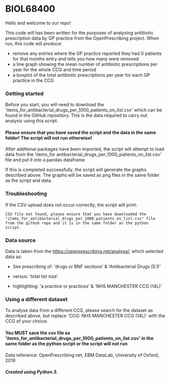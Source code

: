 # BIOL68400

Hello and welcome to our repo! 

This code will has been written for the purposes of analysing antibiotic prescription data by GP practice from the OpenPrescribing project. When run, this code will produce:
* remove any entries where the GP practice reported they had 0 patients for that months entry and tells you how many were removed
* a line graph showing the mean number of antibiotic prescriptions per year for the whole CCG and time period
* a boxplot of the total antibiotic prescriptions per year for each GP practice in the CCG

### Getting started

Before you start, you will need to download the 'items_for_antibacterial_drugs_per_1000_patients_on_list.csv' which can be found in the GitHub repository. This is the data required to carry out analysis using this script. 

#### Please ensure that you have saved the script and the data in the same folder! The script will not run otherwise!

After addtional packages have been imported, the script will attempt to load data from the 'items_for antibacterial_drugs_per_1000_patients_on_list.csv' file and put it into a pandas dataframe

If this is completed successfully, the script will generate the graphs described above. The graphs will be saved as png files in the same folder as the script and data.

### Troubleshooting

If the CSV upload does not occur correctly, the script will print: 

```
CSV file not found, please ensure that you have downloaded the "items_for_antibacterial_drugs_per_1000_patients_on_list.csv" file from the github repo and it is in the same folder as the python script.
```
 

### Data source

Data is taken from the https://openprescribing.net/analyse/, which selected data as: 

* See prescribing of: 'drugs or BNF sections' & 'Antibacterial Drugs (5.1)'

* versus: 'total list size'

* highlighting: 'a practice or practices' & 'NHS MANCHESTER CCG (14L)'

### Using a different dataset

To analyse data from a different CCG, please search for the dataset as described above, but replace 'CCG: NHS MANCHESTER CCG (14L)' with the CCG of your choice.

#### You MUST save the csv file as 'items_for_antibacterial_drugs_per_1000_patients_on_list.csv' in the same folder as the python script or the script will not run

Data reference: OpenPrescribing.net, EBM DataLab, University of Oxford, 2019

##### Created using Python 3. 

